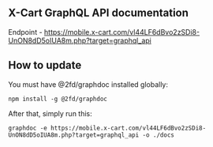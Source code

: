 ## X-Cart GraphQL API documentation

Endpoint - https://mobile.x-cart.com/vl44LF6dBvo2zSDi8-UnON8dD5oIUA8m.php?target=graphql_api

## How to update

You must have @2fd/graphdoc installed globally:

```
npm install -g @2fd/graphdoc
```

After that, simply run this:

```
graphdoc -e https://mobile.x-cart.com/vl44LF6dBvo2zSDi8-UnON8dD5oIUA8m.php?target=graphql_api -o ./docs
```
